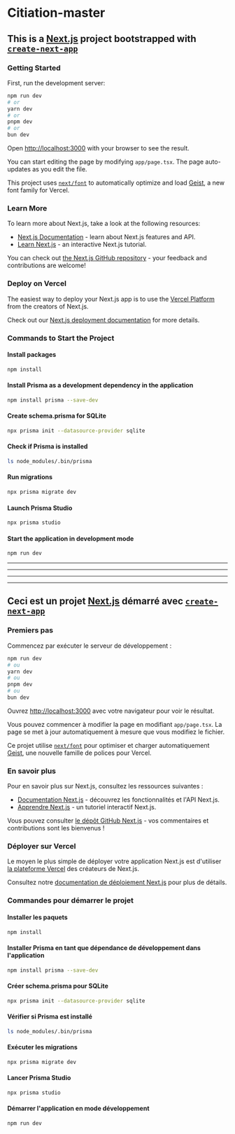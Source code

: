 # Citiation-master

## This is a [Next.js](https://nextjs.org) project bootstrapped with [`create-next-app`](https://nextjs.org/docs/app/api-reference/cli/create-next-app)

### Getting Started

First, run the development server:

```bash
npm run dev
# or
yarn dev
# or
pnpm dev
# or
bun dev
```

Open [http://localhost:3000](http://localhost:3000) with your browser to see the result.

You can start editing the page by modifying `app/page.tsx`. The page auto-updates as you edit the file.

This project uses [`next/font`](https://nextjs.org/docs/app/building-your-application/optimizing/fonts) to automatically optimize and load [Geist](https://vercel.com/font), a new font family for Vercel.

### Learn More

To learn more about Next.js, take a look at the following resources:

- [Next.js Documentation](https://nextjs.org/docs) - learn about Next.js features and API.
- [Learn Next.js](https://nextjs.org/learn) - an interactive Next.js tutorial.

You can check out [the Next.js GitHub repository](https://github.com/vercel/next.js) - your feedback and contributions are welcome!

### Deploy on Vercel

The easiest way to deploy your Next.js app is to use the [Vercel Platform](https://vercel.com/new?utm_medium=default-template&filter=next.js&utm_source=create-next-app&utm_campaign=create-next-app-readme) from the creators of Next.js.

Check out our [Next.js deployment documentation](https://nextjs.org/docs/app/building-your-application/deploying) for more details.

### Commands to Start the Project

#### Install packages

```bash
npm install
```

#### Install Prisma as a development dependency in the application

```bash
npm install prisma --save-dev
```

#### Create schema.prisma for SQLite

```bash
npx prisma init --datasource-provider sqlite
```

#### Check if Prisma is installed

```bash
ls node_modules/.bin/prisma
```

#### Run migrations

```bash
npx prisma migrate dev
```

#### Launch Prisma Studio

```bash
npx prisma studio
```

#### Start the application in development mode

```bash
npm run dev
```

------------------------------------------------------------------------------------------------------------------------------------
------------------------------------------------------------------------------------------------------------------------------------
------------------------------------------------------------------------------------------------------------------------------------
------------------------------------------------------------------------------------------------------------------------------------

## Ceci est un projet [Next.js](https://nextjs.org) démarré avec [`create-next-app`](https://nextjs.org/docs/app/api-reference/cli/create-next-app)

### Premiers pas

Commencez par exécuter le serveur de développement :

```bash
npm run dev
# ou
yarn dev
# ou
pnpm dev
# ou
bun dev
```

Ouvrez [http://localhost:3000](http://localhost:3000) avec votre navigateur pour voir le résultat.

Vous pouvez commencer à modifier la page en modifiant `app/page.tsx`. La page se met à jour automatiquement à mesure que vous modifiez le fichier.

Ce projet utilise [`next/font`](https://nextjs.org/docs/app/building-your-application/optimizing/fonts) pour optimiser et charger automatiquement [Geist](https://vercel.com/font), une nouvelle famille de polices pour Vercel.

### En savoir plus

Pour en savoir plus sur Next.js, consultez les ressources suivantes :

- [Documentation Next.js](https://nextjs.org/docs) - découvrez les fonctionnalités et l'API Next.js.
- [Apprendre Next.js](https://nextjs.org/learn) - un tutoriel interactif Next.js.

Vous pouvez consulter [le dépôt GitHub Next.js](https://github.com/vercel/next.js) - vos commentaires et contributions sont les bienvenus !

### Déployer sur Vercel

Le moyen le plus simple de déployer votre application Next.js est d'utiliser [la plateforme Vercel](https://vercel.com/new?utm_medium=default-template&filter=next.js&utm_source=create-next-app&utm_campaign=create-next-app-readme) des créateurs de Next.js.

Consultez notre [documentation de déploiement Next.js](https://nextjs.org/docs/app/building-your-application/deploying) pour plus de détails.

### Commandes pour démarrer le projet

#### Installer les paquets

```bash
npm install
```

#### Installer Prisma en tant que dépendance de développement dans l'application

```bash
npm install prisma --save-dev
```

#### Créer schema.prisma pour SQLite

```bash
npx prisma init --datasource-provider sqlite
```

#### Vérifier si Prisma est installé

```bash
ls node_modules/.bin/prisma
```

#### Exécuter les migrations

```bash
npx prisma migrate dev
```

#### Lancer Prisma Studio

```bash
npx prisma studio
```

#### Démarrer l'application en mode développement

```bash
npm run dev
```
